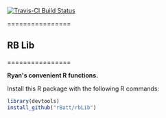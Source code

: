 [![Travis-CI Build Status](https://travis-ci.org/rBatt/rbLib.png?branch=master)](https://travis-ci.org/rBatt/rbLib)

================
## RB Lib
================

**Ryan's convenient R functions.**

Install this R package with the following R commands:
```r
library(devtools)
install_github("rBatt/rbLib")
```

